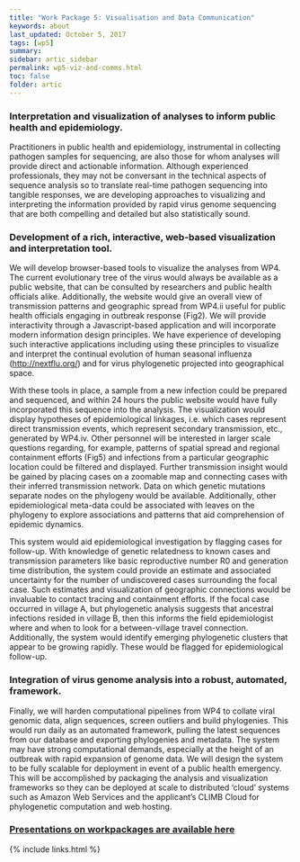 ```yaml
---
title: "Work Package 5: Visualisation and Data Communication"
keywords: about
last_updated: October 5, 2017
tags: [wp5]
summary:
sidebar: artic_sidebar
permalink: wp5-viz-and-comms.html
toc: false
folder: artic
---
```


### Interpretation and visualization of analyses to inform public health and epidemiology.

Practitioners in public health and epidemiology, instrumental in collecting pathogen samples for sequencing, are also those for whom analyses will provide direct and actionable information. 
Although experienced professionals, they may not be conversant in the technical aspects of sequence analysis so to translate real-time pathogen sequencing into tangible responses, we are developing approaches to visualizing and interpreting the information provided by rapid virus genome sequencing that are both compelling and detailed but also statistically sound.

### Development of a rich, interactive, web-based visualization and interpretation tool.

We will develop browser-based tools to visualize the analyses from WP4. The current evolutionary tree of the virus would always be available as a public website, that can be consulted by researchers and public health officials alike. Additionally, the website would give an overall view of transmission patterns and geographic spread from WP4.ii useful for public health officials engaging in outbreak response (Fig2). We will provide interactivity through a Javascript-based application and will incorporate modern information design principles. We have experience of developing such interactive applications including using these principles to visualize and interpret the continual evolution of human seasonal influenza (http://nextflu.org/) and for virus phylogenetic projected into geographical space.

With these tools in place, a sample from a new infection could be prepared and sequenced, and within 24 hours the public website would have fully incorporated this sequence into the analysis. The visualization would display hypotheses of epidemiological linkages, i.e. which cases represent direct transmission events, which represent secondary transmission, etc., generated by WP4.iv. Other personnel will be interested in larger scale questions regarding, for example, patterns of spatial spread and regional containment efforts (Fig5) and infections from a particular geographic location could be filtered and displayed. Further transmission insight would be gained by placing cases on a zoomable map and connecting cases with their inferred transmission network. Data on which genetic mutations separate nodes on the phylogeny would be available. Additionally, other epidemiological meta-data could be associated with leaves on the phylogeny to explore associations and patterns that aid comprehension of epidemic dynamics.

This system would aid epidemiological investigation by flagging cases for follow-up. With knowledge of genetic relatedness to known cases and transmission parameters like basic reproductive number R0 and generation time distribution, the system could provide an estimate and associated uncertainty for the number of undiscovered cases surrounding the focal case. Such estimates and visualization of geographic connections would be invaluable to contact tracing and containment efforts. If the focal case occurred in village A, but phylogenetic analysis suggests that ancestral infections resided in village B, then this informs the field epidemiologist where and when to look for a between-village travel connection. Additionally, the system would identify emerging phylogenetic clusters that appear to be growing rapidly. These would be flagged for epidemiological follow-up.

### Integration of virus genome analysis into a robust, automated, framework.

Finally, we will harden computational pipelines from WP4 to collate viral genomic data, align sequences, screen outliers and build phylogenies. 
This would run daily as an automated framework, pulling the latest sequences from our database and exporting phylogenies and metadata. 
The system may have strong computational demands, especially at the height of an outbreak with rapid expansion of genome data. 
We will design the system to be fully scalable for deployment in event of a public health emergency. 
This will be accomplished by packaging the analysis and visualization frameworks so they can be deployed at scale to distributed ‘cloud’ systems such as Amazon Web Services and the applicant’s CLIMB Cloud for phylogenetic computation and web hosting.

### [Presentations on workpackages are available here](presentations)

{% include links.html %}
